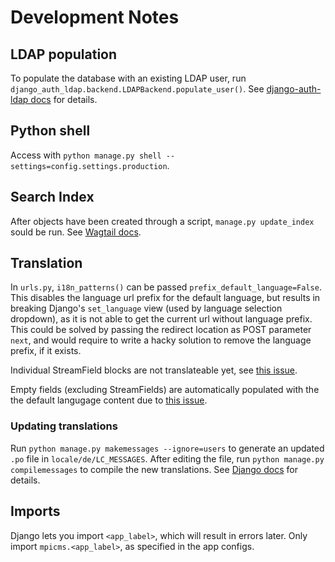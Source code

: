 # Development Notes

## LDAP population
To populate the database with an existing LDAP user, run `django_auth_ldap.backend.LDAPBackend.populate_user()`. See [django-auth-ldap docs](https://django-auth-ldap.readthedocs.io/en/latest/users.html#updating-users) for details.

## Python shell
Access with `python manage.py shell --settings=config.settings.production`.

## Search Index
After objects have been created through a script, `manage.py update_index` sould be run. See [Wagtail docs](https://docs.wagtail.io/en/latest/topics/search/indexing.html#the-update-index-command).

## Translation
In `urls.py`, `i18n_patterns()` can be passed `prefix_default_language=False`. This disables the language url prefix for the default language, but results in breaking Django's `set_language` view (used by language selection dropdown), as it is not able to get the current url without language prefix. This could be solved by passing the redirect location as POST parameter `next`, and would require to write a hacky solution to remove the language prefix, if it exists.

Individual StreamField blocks are not translateable yet, see [this issue](https://github.com/infoportugal/wagtail-modeltranslation/issues/82).

Empty fields (excluding StreamFields) are automatically populated with the the default langugage content due to [this issue](https://github.com/infoportugal/wagtail-modeltranslation/issues/247).

### Updating translations
Run `python manage.py makemessages --ignore=users` to generate an updated `.po` file in `locale/de/LC_MESSAGES`. After editing the file, run `python manage.py compilemessages` to compile the new translations. See [Django docs](https://docs.djangoproject.com/en/2.2/topics/i18n/translation/) for details.

## Imports
Django lets you import `<app_label>`, which will result in errors later. Only import `mpicms.<app_label>`, as specified in the app configs.